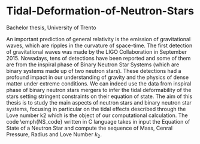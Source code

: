 # Tidal-Deformation-of-Neutron-Stars
Bachelor thesis, University of Trento

An important prediction of general relativity is the emission of gravitational waves, which are ripples in the curvature of space-time. The first detection of gravitational waves was made by the LIGO Collaboration in September 2015.
Nowadays, tens of detections have been reported and some of them are from the inspiral phase of Binary Neutron Star Systems (which are binary systems made up of two neutron stars).
These detections had a profound impact in our understanding of gravity and the physics of dense matter under extreme conditions. We can indeed use the data from inspiral phase of binary neutron stars mergers to infer the tidal deformability of the stars setting stringent
constraints on their equation of state.
The aim of this thesis is to study the main aspects of neutron stars and binary neutron star systems, focusing in particular on the tidal effects described through the Love number k2 which is the object of our computational calculation.
The code \emph{NS_code} written in C language takes in input the Equation of State of a Neutron Star and compute the sequence of Mass, Cenral Pressure, Radius and Love Number $k_2$.
